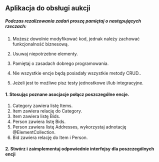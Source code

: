 ## Aplikacja do obsługi aukcji

##### Podczas rezalizowania zadań proszę pamiętaj o następujących rzeczach:
1. Możesz dowolnie modyfikować kod, jednak należy zachować funkcjonalność biznesową.

2. Usuwaj niepotrzebne elementy.

3. Pamiętaj o zasadach dobrego programowania.

4. Nie wszystkie encje będą posiadały wszystkie metody CRUD..

5. Jeżeli jest to możliwe pisz testy jednostkowe i/lub integracyjne.

#### 1. Stosując poznane asocjacje połącz poszczególne encje.
1. Category zawiera listę Items.
2. Item zawiera relację do Category.
3. Item zawiera listę Bids.
4. Person zawiera listę Bids.
5. Person zawiera listę Addresses, wykorzystaj adnotację @ElementCollection.
6. Bid zawiera relację do Item i Person.

#### 2.  Stwórz i zaimplementuj odpowiednie interfejsy dla poszczególnych encji

 